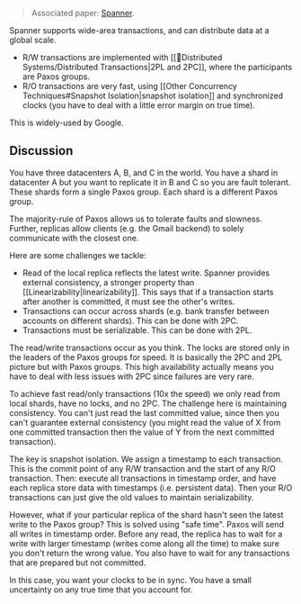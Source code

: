> Associated paper: [Spanner](https://pdos.csail.mit.edu/6.824/papers/spanner.pdf).

Spanner supports wide-area transactions, and can distribute data at a global scale.

* R/W transactions are implemented with [[🚣Distributed Systems/Distributed Transactions|2PL and 2PC]], where the participants are Paxos groups.
* R/O transactions are very fast, using [[Other Concurrency Techniques#Snapshot Isolation|snapshot isolation]] and synchronized clocks (you have to deal with a little error margin on true time).

This is widely-used by Google.

## Discussion

You have three datacenters A, B, and C in the world. You have a shard in datacenter A but you want to replicate it in B and C so you are fault tolerant. These shards form a single Paxos group. Each shard is a different Paxos group.

The majority-rule of Paxos allows us to tolerate faults and slowness. Further, replicas allow clients (e.g. the Gmail backend) to solely communicate with the closest one.

Here are some challenges we tackle:

* Read of the local replica reflects the latest write. Spanner provides external consistency, a stronger property than [[Linearizability|linearizability]]. This says that if a transaction starts after another is committed, it must see the other's writes.
* Transactions can occur across shards (e.g. bank transfer between accounts on different shards). This can be done with 2PC.
* Transactions must be serializable. This can be done with 2PL.

The read/write transactions occur as you think. The locks are stored only in the leaders of the Paxos groups for speed. It is basically the 2PC and 2PL picture but with Paxos groups. This high availability actually means you have to deal with less issues with 2PC since failures are very rare.

To achieve fast read/only transactions (10x the speed) we only read from local shards, have no locks, and no 2PC. The challenge here is maintaining consistency. You can't just read the last committed value, since then you can't guarantee external consistency (you might read the value of X from one committed transaction then the value of Y from the next committed transaction).

The key is snapshot isolation. We assign a timestamp to each transaction. This is the commit point of any R/W transaction and the start of any R/O transaction. Then: execute all transactions in timestamp order, and have each replica store data with timestamps (i.e. persistent data). Then your R/O transactions can just give the old values to maintain serializability.

However, what if your particular replica of the shard hasn't seen the latest write to the Paxos group? This is solved using "safe time". Paxos will send all writes in timestamp order. Before any read, the replica has to wait for a write with larger timestamp (writes come along all the time) to make sure you don't return the wrong value. You also have to wait for any transactions that are prepared but not committed.

In this case, you want your clocks to be in sync. You have a small uncertainty on any true time that you account for.